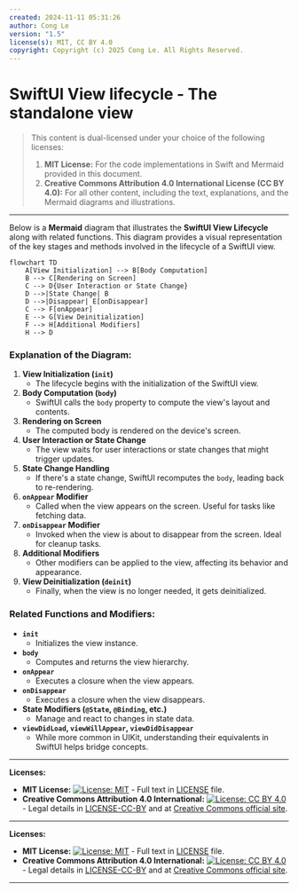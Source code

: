```yaml
---
created: 2024-11-11 05:31:26
author: Cong Le
version: "1.5"
license(s): MIT, CC BY 4.0
copyright: Copyright (c) 2025 Cong Le. All Rights Reserved.
---
```



# SwiftUI View lifecycle - The standalone view
 
> This content is dual-licensed under your choice of the following licenses:
> 1.  **MIT License:** For the code implementations in Swift and Mermaid provided in this document.
> 2.  **Creative Commons Attribution 4.0 International License (CC BY 4.0):** For all other content, including the text, explanations, and the Mermaid diagrams and illustrations.

---

Below is a **Mermaid** diagram that illustrates the **SwiftUI View Lifecycle** along with related functions. This diagram provides a visual representation of the key stages and methods involved in the lifecycle of a SwiftUI view.

```mermaid
flowchart TD
    A[View Initialization] --> B[Body Computation]
    B --> C[Rendering on Screen]
    C --> D{User Interaction or State Change}
    D -->|State Change| B
    D -->|Disappear| E[onDisappear]
    C --> F[onAppear]
    E --> G[View Deinitialization]
    F --> H[Additional Modifiers]
    H --> D

```

### Explanation of the Diagram:

1. **View Initialization (`init`)**
    - The lifecycle begins with the initialization of the SwiftUI view.
2. **Body Computation (`body`)**
    - SwiftUI calls the `body` property to compute the view's layout and contents.
3. **Rendering on Screen**
    - The computed body is rendered on the device's screen.
4. **User Interaction or State Change**
    - The view waits for user interactions or state changes that might trigger updates.
5. **State Change Handling**
    - If there's a state change, SwiftUI recomputes the `body`, leading back to re-rendering.
6. **`onAppear` Modifier**
    - Called when the view appears on the screen. Useful for tasks like fetching data.
7. **`onDisappear` Modifier**
    - Invoked when the view is about to disappear from the screen. Ideal for cleanup tasks.
8. **Additional Modifiers**
    - Other modifiers can be applied to the view, affecting its behavior and appearance.
9. **View Deinitialization (`deinit`)**
    - Finally, when the view is no longer needed, it gets deinitialized.

### Related Functions and Modifiers:

- **`init`**
    - Initializes the view instance.
- **`body`**
    - Computes and returns the view hierarchy.
- **`onAppear`**
    - Executes a closure when the view appears.
- **`onDisappear`**
    - Executes a closure when the view disappears.
- **State Modifiers (`@State`, `@Binding`, etc.)**
    - Manage and react to changes in state data.
- **`viewDidLoad`, `viewWillAppear`, `viewDidDisappear`**
    - While more common in UIKit, understanding their equivalents in SwiftUI helps bridge concepts.


---
**Licenses:**

- **MIT License:**  [![License: MIT](https://img.shields.io/badge/License-MIT-yellow.svg)](LICENSE) - Full text in [LICENSE](LICENSE) file.
- **Creative Commons Attribution 4.0 International:** [![License: CC BY 4.0](https://licensebuttons.net/l/by/4.0/88x31.png)](LICENSE-CC-BY) - Legal details in [LICENSE-CC-BY](LICENSE-CC-BY) and at [Creative Commons official site](http://creativecommons.org/licenses/by/4.0/).


---
**Licenses:**

- **MIT License:**  [![License: MIT](https://img.shields.io/badge/License-MIT-yellow.svg)](LICENSE) - Full text in [LICENSE](LICENSE) file.
- **Creative Commons Attribution 4.0 International:** [![License: CC BY 4.0](https://licensebuttons.net/l/by/4.0/88x31.png)](LICENSE-CC-BY) - Legal details in [LICENSE-CC-BY](LICENSE-CC-BY) and at [Creative Commons official site](http://creativecommons.org/licenses/by/4.0/).

---